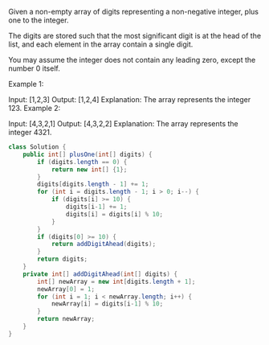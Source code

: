 Given a non-empty array of digits representing a non-negative integer, plus one to the integer.

The digits are stored such that the most significant digit is at the head of the list, and each element in the array contain a single digit.

You may assume the integer does not contain any leading zero, except the number 0 itself.

Example 1:

Input: [1,2,3]
Output: [1,2,4]
Explanation: The array represents the integer 123.
Example 2:

Input: [4,3,2,1]
Output: [4,3,2,2]
Explanation: The array represents the integer 4321.

```java
class Solution {
    public int[] plusOne(int[] digits) {
        if (digits.length == 0) {
            return new int[] {1};
        }
        digits[digits.length - 1] += 1;
        for (int i = digits.length - 1; i > 0; i--) {
            if (digits[i] >= 10) {
                digits[i-1] += 1;
                digits[i] = digits[i] % 10;
            }
        }
        if (digits[0] >= 10) {
            return addDigitAhead(digits);
        }
        return digits;
    }
    private int[] addDigitAhead(int[] digits) {
        int[] newArray = new int[digits.length + 1];
        newArray[0] = 1;
        for (int i = 1; i < newArray.length; i++) {
            newArray[i] = digits[i-1] % 10;
        }
        return newArray;
    }
}
```
